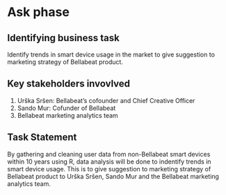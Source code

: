 # Ask phase

## Identifying business task

Identify trends in smart device usage in the market to give suggestion to marketing strategy of Bellabeat product.

## Key stakeholders invovlved

1. Urška Sršen: Bellabeat’s cofounder and Chief Creative Officer
2. Sando Mur: Cofunder of Bellabeat
3. Bellabeat marketing analytics team

## Task Statement

By gathering and cleaning user data from non-Bellabeat smart devices within 10 years using R, data analysis will be done to indentify trends in smart device usage. This is to give suggestion to marketing strategy of Bellabeat product to Urška Sršen, Sando Mur and the Bellabeat marketing analytics team.
